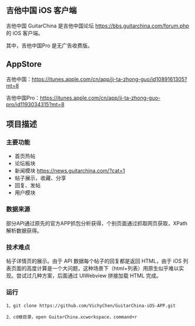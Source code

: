 ## 吉他中国 iOS 客户端
吉他中国 GuitarChina 是吉他中国论坛 https://bbs.guitarchina.com/forum.php 的 iOS 客户端。

其中，吉他中国Pro 是无广告收费版。

## AppStore
吉他中国：https://itunes.apple.com/cn/app/ji-ta-zhong-guo/id1089161305?mt=8

吉他中国Pro：https://itunes.apple.com/cn/app/ji-ta-zhong-guo-pro/id1193034315?mt=8


## 项目描述
### 主要功能
- 首页热帖
- 论坛板块
- 新闻模块 https://news.guitarchina.com/?cat=1
- 帖子展示，收藏、分享
- 回复、发帖
- 用户模块

### 数据来源
部分API通过原先的官方APP抓包分析获得，个别页面通过抓取网页获取，XPath 解析数据获得。

### 技术难点
帖子详情页的展示。由于 API 数据每个帖子的回复都是返回 HTML，由于 iOS 列表页面的高度计算是一个大问题，这种场景下（html+列表）用原生似乎难以实现。尝试过几种方案，后面通过 UIWebview 拼接加载 HTML 完成。

### 运行
```
1、git clone https://github.com/VichyChen/GuitarChina-iOS-APP.git
```

```
2、cd根目录，open GuitarChina.xcworkspace，command+r
```
